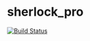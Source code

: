 # sherlock_pro

[![Build Status](https://travis-ci.org/flowmaster20/sherlock_pro.svg?branch=master)](https://travis-ci.org/flowmaster20/sherlock_pro)
